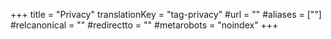 +++
title = "Privacy"
translationKey = "tag-privacy"
#url = ""
#aliases = [""]
#relcanonical = ""
#redirectto = ""
#metarobots = "noindex"
+++
